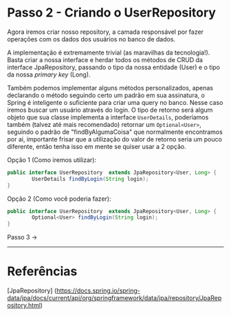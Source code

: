 
# Passo 2 - Criando o UserRepository

Agora iremos criar nosso repository, a camada responsável por fazer operações com os dados dos usuários no banco de dados.

A implementação é extremamente trivial (as maravilhas da tecnologia!). Basta criar a nossa interface e herdar todos os métodos de CRUD da interface JpaRepository, passando o tipo da nossa entidade (User) e o tipo da nossa _primary key_ (Long).

Também podemos implementar alguns métodos personalizados, apenas declarando o método seguindo certo um padrão em sua assinatura, o Spring é inteligente o suficiente para criar uma query no banco. Nesse caso iremos buscar um usuário através do login. O tipo de retorno será algum objeto que sua classe implementa a interface `UserDetails`, poderíamos também (talvez até mais recomendado) retornar um `Optional<User>`, seguindo o padrão de "findByAlgumaCoisa" que  normalmente encontramos por ai, importante frisar que a utilização do valor de retorno seria um pouco diferente, então tenha isso em mente se quiser usar a 2 opção.

Opção 1 (Como iremos utilizar):

```java
public interface UserRepository  extends JpaRepository<User, Long> {  
        UserDetails findByLogin(String login);  
}
```

Opção 2 (Como você poderia fazer):

```java
public interface UserRepository  extends JpaRepository<User, Long> {  
        Optional<User> findByLogin(String login);  
}
```

Passo 3 ->

--- 

# Referências

[JpaRepository] (https://docs.spring.io/spring-data/jpa/docs/current/api/org/springframework/data/jpa/repository/JpaRepository.html)
